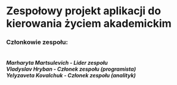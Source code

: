  <h1>Zespołowy projekt aplikacji do kierowania życiem akademickim</h1>
  <h3>Członkowie zespołu:</h3>
  <h5>
  <br>Marharyta Martsulevich - Lider zespołu
  <br>Vladyslav Hryban - Członek zespołu (programista)
  <br>Yelyzaveta Kovalchuk - Członek zespołu (analityk)
  </h5>
  
  
